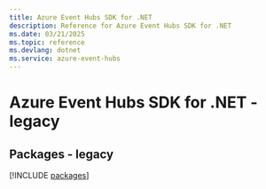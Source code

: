 ```yaml
---
title: Azure Event Hubs SDK for .NET
description: Reference for Azure Event Hubs SDK for .NET
ms.date: 03/21/2025
ms.topic: reference
ms.devlang: dotnet
ms.service: azure-event-hubs
---
```

# Azure Event Hubs SDK for .NET - legacy
## Packages - legacy
[!INCLUDE [packages](event-hubs-index.md)]